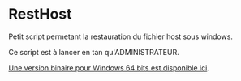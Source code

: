 # RestHost

Petit script permetant la restauration du fichier host sous windows.

Ce script est à lancer en tan qu'ADMINISTRATEUR.

[Une version binaire pour Windows 64 bits est disponible ici](win64-bin/HostRecovery.zip).